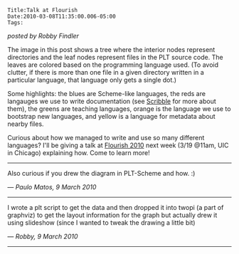 
    Title:Talk at Flourish
    Date:2010-03-08T11:35:00.006-05:00
    Tags:

*posted by Robby Findler*



The image in this post shows a tree where the interior nodes represent directories and the leaf nodes represent files in the PLT source code. The leaves are colored based on the programming language used. (To avoid clutter, if there is more than one file in a given directory written in a particular language, that language only gets a single dot.)



Some highlights: the blues are Scheme-like languages, the reds are langauges we use to write documentation (see [Scribble](http://docs.plt-scheme.org/scribble/) for more about them), the greens are teaching languages, orange is the language we use to bootstrap new languages, and yellow is a language for metadata about nearby files.



Curious about how we managed to write and use so many different languages?
I'll be giving a talk at [Flourish 2010](http://www.flourishconf.com/flourish2010/) next week (3/19 @11am, UIC in Chicago) explaining how. Come to learn more!


<!-- more -->



* * *

Also curious if you drew the diagram in PLT-Scheme and how. :)

— *Paulo Matos, 9 March 2010*

* * *

I wrote a plt script to get the data and then dropped it into twopi (a part of graphviz) to get the layout information for the graph but actually drew it using slideshow (since I wanted to tweak the drawing a little bit)

— *Robby, 9 March 2010*

* * *

